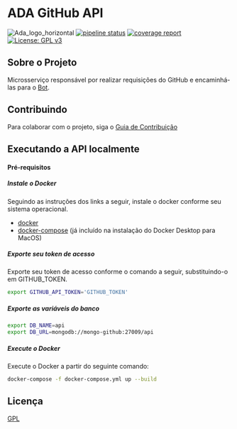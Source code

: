 # ADA GitHub API

![Ada_logo_horizontal](https://user-images.githubusercontent.com/22121504/56839465-006c8200-6859-11e9-8feb-ad76c573b844.png)
[![pipeline status](https://gitlab.com/adabot/ada-github/badges/master/pipeline.svg)](https://gitlab.com/adabot/ada-github/commits/master)
[![coverage report](https://gitlab.com/adabot/ada-github/badges/master/coverage.svg)](https://gitlab.com/adabot/ada-github/commits/master) [![License: GPL v3](https://img.shields.io/badge/License-GPLv3-blue.svg)](https://www.gnu.org/licenses/gpl-3.0)


## Sobre o Projeto

Microsserviço responsável por realizar requisições do GitHub e encaminhá-las para o [Bot](https://github.com/fga-eps-mds/2019.1-ADA).

## Contribuindo

Para colaborar com o projeto, siga o [Guia de Contribuição](https://github.com/fga-eps-mds/2019.1-ADA/blob/master/CONTRIBUTING.md)

## Executando a API localmente
#### Pré-requisitos
##### Instale o Docker
Seguindo as instruções dos links a seguir, instale o docker conforme seu sistema operacional.

* [docker](https://docs.docker.com/install/)
* [docker-compose](https://docs.docker.com/compose/install/#install-compose) (já incluído na instalação do Docker Desktop para MacOS)

##### Exporte seu token de acesso
Exporte seu token de acesso conforme o comando a seguir, substituindo-o em GITHUB_TOKEN.

```sh
export GITHUB_API_TOKEN='GITHUB_TOKEN'
```

##### Exporte as variáveis do banco

```sh
export DB_NAME=api
export DB_URL=mongodb://mongo-github:27009/api
```

##### Execute o Docker
Execute o Docker a partir do seguinte comando:

```sh
docker-compose -f docker-compose.yml up --build
```

## Licença

[GPL](https://opensource.org/licenses/GPL-3.0)
